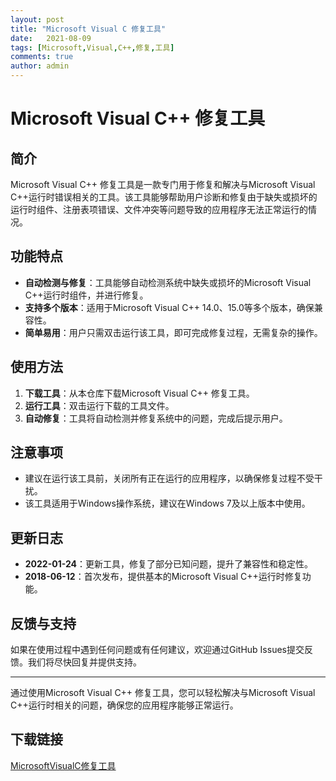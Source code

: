 ```yaml
---
layout: post
title: "Microsoft Visual C 修复工具"
date:   2021-08-09
tags: [Microsoft,Visual,C++,修复,工具]
comments: true
author: admin
---
```

# Microsoft Visual C++ 修复工具

## 简介

Microsoft Visual C++ 修复工具是一款专门用于修复和解决与Microsoft Visual C++运行时错误相关的工具。该工具能够帮助用户诊断和修复由于缺失或损坏的运行时组件、注册表项错误、文件冲突等问题导致的应用程序无法正常运行的情况。

## 功能特点

- **自动检测与修复**：工具能够自动检测系统中缺失或损坏的Microsoft Visual C++运行时组件，并进行修复。
- **支持多个版本**：适用于Microsoft Visual C++ 14.0、15.0等多个版本，确保兼容性。
- **简单易用**：用户只需双击运行该工具，即可完成修复过程，无需复杂的操作。

## 使用方法

1. **下载工具**：从本仓库下载Microsoft Visual C++ 修复工具。
2. **运行工具**：双击运行下载的工具文件。
3. **自动修复**：工具将自动检测并修复系统中的问题，完成后提示用户。

## 注意事项

- 建议在运行该工具前，关闭所有正在运行的应用程序，以确保修复过程不受干扰。
- 该工具适用于Windows操作系统，建议在Windows 7及以上版本中使用。

## 更新日志

- **2022-01-24**：更新工具，修复了部分已知问题，提升了兼容性和稳定性。
- **2018-06-12**：首次发布，提供基本的Microsoft Visual C++运行时修复功能。

## 反馈与支持

如果在使用过程中遇到任何问题或有任何建议，欢迎通过GitHub Issues提交反馈。我们将尽快回复并提供支持。

---

通过使用Microsoft Visual C++ 修复工具，您可以轻松解决与Microsoft Visual C++运行时相关的问题，确保您的应用程序能够正常运行。

## 下载链接

[MicrosoftVisualC修复工具](https://pan.quark.cn/s/f0be240c959c)